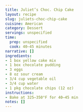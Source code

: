 ```yaml
---
title: Juliet’s Choc. Chip Cake
layout: recipe
slug: juliets-choc-chip-cake
cuisine: American
category: Dessert
servings: unspecified
time:
  prep: unspecified
  cook: 40–45 minutes
narrative: []
ingredients:
- 1 box yellow cake mix
- 1 box chocolate pudding
- 3 eggs
- 8 oz sour cream
- 3/4 cup vegetable oil
- 3/4 cup water
- 1 pkg chocolate chips (12 oz)
instructions:
- Bake at 325–350°F for 40–45 min
notes: []
---
```

